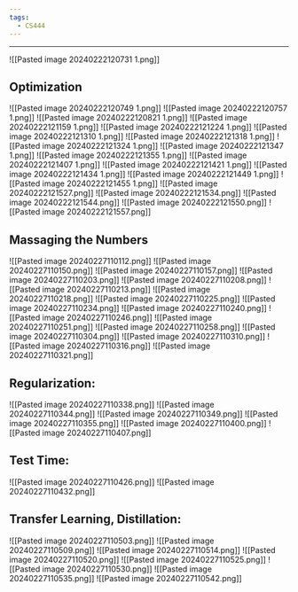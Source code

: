 ```yaml
---
tags:
  - CS444
---
```

---
![[Pasted image 20240222120731 1.png]]
## Optimization
![[Pasted image 20240222120749 1.png]]
![[Pasted image 20240222120757 1.png]]
![[Pasted image 20240222120821 1.png]]
![[Pasted image 20240222121159 1.png]]
![[Pasted image 20240222121224 1.png]]
![[Pasted image 20240222121310 1.png]]
![[Pasted image 20240222121318 1.png]]
![[Pasted image 20240222121324 1.png]]
![[Pasted image 20240222121347 1.png]]
![[Pasted image 20240222121355 1.png]]
![[Pasted image 20240222121407 1.png]]
![[Pasted image 20240222121421 1.png]]
![[Pasted image 20240222121434 1.png]]
![[Pasted image 20240222121449 1.png]]
![[Pasted image 20240222121455 1.png]]
![[Pasted image 20240222121527.png]]
![[Pasted image 20240222121534.png]]
![[Pasted image 20240222121544.png]]
![[Pasted image 20240222121550.png]]
![[Pasted image 20240222121557.png]]

## Massaging the Numbers
![[Pasted image 20240227110112.png]]
![[Pasted image 20240227110150.png]]
![[Pasted image 20240227110157.png]]
![[Pasted image 20240227110203.png]]
![[Pasted image 20240227110208.png]]
![[Pasted image 20240227110213.png]]
![[Pasted image 20240227110218.png]]
![[Pasted image 20240227110225.png]]
![[Pasted image 20240227110234.png]]
![[Pasted image 20240227110240.png]]
![[Pasted image 20240227110246.png]]
![[Pasted image 20240227110251.png]]
![[Pasted image 20240227110258.png]]
![[Pasted image 20240227110304.png]]
![[Pasted image 20240227110310.png]]
![[Pasted image 20240227110316.png]]
![[Pasted image 20240227110321.png]]

## Regularization:
![[Pasted image 20240227110338.png]]
![[Pasted image 20240227110344.png]]
![[Pasted image 20240227110349.png]]
![[Pasted image 20240227110355.png]]
![[Pasted image 20240227110400.png]]
![[Pasted image 20240227110407.png]]

## Test Time:
![[Pasted image 20240227110426.png]]
![[Pasted image 20240227110432.png]]

## Transfer Learning, Distillation:
![[Pasted image 20240227110503.png]]
![[Pasted image 20240227110509.png]]
![[Pasted image 20240227110514.png]]
![[Pasted image 20240227110520.png]]
![[Pasted image 20240227110525.png]]
![[Pasted image 20240227110530.png]]
![[Pasted image 20240227110535.png]]
![[Pasted image 20240227110542.png]]